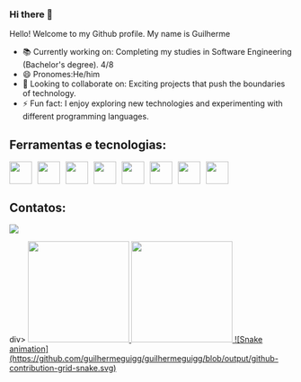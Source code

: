 ### Hi there 👋

 Hello! Welcome to my Github profile.
 My name is Guilherme
- 📚 Currently working on: Completing my studies in Software Engineering (Bachelor's degree). 4/8
- 😄 Pronomes:He/him
- 👯 Looking to collaborate on: Exciting projects that push the boundaries of technology.
- ⚡ Fun fact: I enjoy exploring new technologies and experimenting with different programming languages.
 ## Ferramentas e tecnologias:
 <div style="display: flex; flex-direction: row;">
  <img loading="lazy" src="https://cdn.jsdelivr.net/gh/devicons/devicon@latest/icons/html5/html5-original-wordmark.svg" width="40" height="40" style="margin-right: 10px;"/>
  <img loading="lazy" src="https://cdn.jsdelivr.net/gh/devicons/devicon@latest/icons/css3/css3-original-wordmark.svg" width="40" height="40" style="margin-right: 10px;"/>
  <img loading="lazy" src="https://cdn.jsdelivr.net/gh/devicons/devicon@latest/icons/javascript/javascript-original.svg" width="40" height="40" style="margin-right: 10px;"/>
  <img loading="lazy" src="https://cdn.jsdelivr.net/gh/devicons/devicon@latest/icons/git/git-original.svg" width="40" height="40" style="margin-right: 10px;"/>
  <img loading="lazy" src="https://cdn.jsdelivr.net/gh/devicons/devicon@latest/icons/c/c-original.svg" width="40" height="40" style="margin-right: 10px;"/>
  <img loading="lazy" src="https://cdn.jsdelivr.net/gh/devicons/devicon@latest/icons/php/php-original.svg" width="40" height="40" style="margin-right: 10px;"/>
  <img loading="lazy" src="https://cdn.jsdelivr.net/gh/devicons/devicon@latest/icons/mysql/mysql-original-wordmark.svg" width="40" height="40" style="margin-right: 10px;"/>
  <img loading="lazy" src="https://cdn.jsdelivr.net/gh/devicons/devicon@latest/icons/vuejs/vuejs-original-wordmark.svg" width="40" height="40"/>
</div>


## Contatos: 
<div>

<a href="[www.linkedin.com/in/guilherme-mendes-50aba6259/](https://www.linkedin.com/in/guilherme-mendes-50aba6259/)" target="_blank"><img loading="lazy" src="https://img.shields.io/badge/-LinkedIn-%230077B5?style=for-the-badge&logo=linkedin&logoColor=white" target="_blank"></a>   
</div>
div>
<a href="https://github.com/guilhermeguigg">
<img loading="lazy" height="180em" src="https://github-readme-stats.vercel.app/api/top-langs/?username=guilhermeguigg&layout=compact&langs_count=7&theme=dracula"/>
<img loading="lazy" height="180em" src="https://github-readme-stats.vercel.app/api?username=guilhermeguigg&show_icons=true&theme=dracula&include_all_commits=true&count_private=true"/>
</div>
![Snake animation](https://github.com/guilhermeguigg/guilhermeguigg/blob/output/github-contribution-grid-snake.svg)

